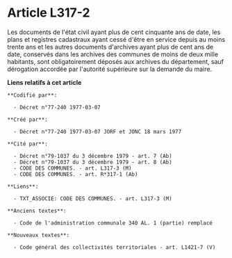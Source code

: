 # Article L317-2

Les documents de l'état civil ayant plus de cent cinquante ans de date, les plans et registres cadastraux ayant cessé d'être
en service depuis au moins trente ans et les autres documents d'archives ayant plus de cent ans de date, conservés dans les
archives des communes de moins de deux mille habitants, sont obligatoirement déposés aux archives du département, sauf
dérogation accordée par l'autorité supérieure sur la demande du maire.

**Liens relatifs à cet article**

	**Codifié par**:

	  - Décret n°77-240 1977-03-07

	**Créé par**:

	  - Décret n°77-240 1977-03-07 JORF et JONC 18 mars 1977

	**Cité par**:

	  - Décret n°79-1037 du 3 décembre 1979 - art. 7 (Ab)
	  - Décret n°79-1037 du 3 décembre 1979 - art. 8 (Ab)
	  - CODE DES COMMUNES. - art. L317-3 (M)
	  - CODE DES COMMUNES. - art. R*317-1 (Ab)

	**Liens**:

	  - TXT_ASSOCIE: CODE DES COMMUNES. - art. L317-3 (M)

	**Anciens textes**:

	  - Code de l'administration communale 340 AL. 1 (partie) remplacé

	**Nouveaux textes**:

	  - Code général des collectivités territoriales - art. L1421-7 (V)

